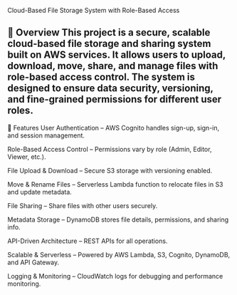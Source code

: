 Cloud-Based File Storage System with Role-Based Access

📌 Overview
This project is a secure, scalable cloud-based file storage and sharing system built on AWS services.
It allows users to upload, download, move, share, and manage files with role-based access control.
The system is designed to ensure data security, versioning, and fine-grained permissions for different user roles.
---
🚀 Features
User Authentication – AWS Cognito handles sign-up, sign-in, and session management.

Role-Based Access Control – Permissions vary by role (Admin, Editor, Viewer, etc.).

File Upload & Download – Secure S3 storage with versioning enabled.

Move & Rename Files – Serverless Lambda function to relocate files in S3 and update metadata.

File Sharing – Share files with other users securely.

Metadata Storage – DynamoDB stores file details, permissions, and sharing info.

API-Driven Architecture – REST APIs for all operations.

Scalable & Serverless – Powered by AWS Lambda, S3, Cognito, DynamoDB, and API Gateway.

Logging & Monitoring – CloudWatch logs for debugging and performance monitoring.

